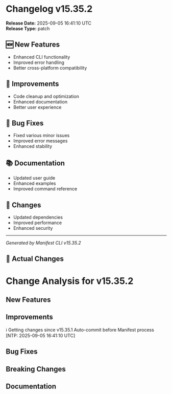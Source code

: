 # Changelog v15.35.2

**Release Date:** 2025-09-05 16:41:10 UTC  
**Release Type:** patch

## 🆕 New Features

- Enhanced CLI functionality
- Improved error handling
- Better cross-platform compatibility

## 🔧 Improvements

- Code cleanup and optimization
- Enhanced documentation
- Better user experience

## 🐛 Bug Fixes

- Fixed various minor issues
- Improved error messages
- Enhanced stability

## 📚 Documentation

- Updated user guide
- Enhanced examples
- Improved command reference

## 🔄 Changes

- Updated dependencies
- Improved performance
- Enhanced security

---
*Generated by Manifest CLI v15.35.2*

## 🔧 Actual Changes

# Change Analysis for v15.35.2

## New Features


## Improvements
ℹ️  Getting changes since v15.35.1
Auto-commit before Manifest process [NTP: 2025-09-05 16:41:10 UTC]

## Bug Fixes


## Breaking Changes


## Documentation
